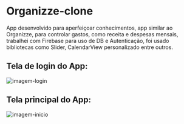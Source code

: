 # Organizze-clone
App desenvolvido para aperfeiçoar conhecimentos, app similar ao Organizze, para controlar gastos, como receita e despesas mensais, trabalhei com Firebase para uso de DB e Autenticação, foi usado bibliotecas como Slider, CalendarView personalizado entre outros. 

## Tela de login do App:

![imagem-login](https://user-images.githubusercontent.com/78707603/141866281-587a6150-b2d6-46be-8e77-8834915975f2.PNG)


## Tela principal do App:

![imagem-inicio](https://user-images.githubusercontent.com/78707603/141866202-87dc542d-f245-43c1-b650-1c9432d59912.PNG)

